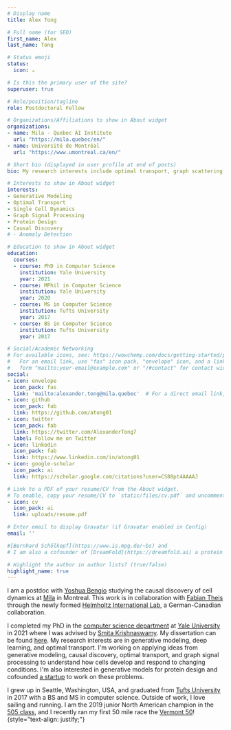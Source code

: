 ```yaml
---
# Display name
title: Alex Tong

# Full name (for SEO)
first_name: Alex
last_name: Tong

# Status emoji
status:
  icon: ☕️

# Is this the primary user of the site?
superuser: true

# Role/position/tagline
role: Postdoctoral Fellow

# Organizations/Affiliations to show in About widget
organizations:
- name: Mila - Quebec AI Institute
  url: "https://mila.quebec/en/"
- name: Université de Montréal
  url: "https://www.umontreal.ca/en/"

# Short bio (displayed in user profile at end of posts)
bio: My research interests include optimal transport, graph scattering, and normalizing flows.

# Interests to show in About widget
interests:
- Generative Modeling
- Optimal Transport
- Single Cell Dynamics
- Graph Signal Processing
- Protein Design
- Causal Discovery
# - Anomaly Detection

# Education to show in About widget
education:
  courses:
  - course: PhD in Computer Science
    institution: Yale University
    year: 2021
  - course: MPhil in Computer Science
    institution: Yale University
    year: 2020
  - course: MS in Computer Science
    institution: Tufts University
    year: 2017
  - course: BS in Computer Science
    institution: Tufts University
    year: 2017

# Social/Academic Networking
# For available icons, see: https://wowchemy.com/docs/getting-started/page-builder/#icons
#   For an email link, use "fas" icon pack, "envelope" icon, and a link in the
#   form "mailto:your-email@example.com" or "/#contact" for contact widget.
social:
- icon: envelope
  icon_pack: fas
  link: 'mailto:alexander.tong@mila.quebec'  # For a direct email link, use "mailto:test@example.org".
- icon: github
  icon_pack: fab
  link: https://github.com/atong01
- icon: twitter
  icon_pack: fab
  link: https://twitter.com/AlexanderTong7
  label: Follow me on Twitter
- icon: linkedin
  icon_pack: fab
  link: https://www.linkedin.com/in/atong01
- icon: google-scholar
  icon_pack: ai
  link: https://scholar.google.com/citations?user=CS80pt4AAAAJ

# Link to a PDF of your resume/CV from the About widget.
# To enable, copy your resume/CV to `static/files/cv.pdf` and uncomment the lines below.
- icon: cv
  icon_pack: ai
  link: uploads/resume.pdf

# Enter email to display Gravatar (if Gravatar enabled in Config)
email: ''

#[Bernhard Schölkopf](https://www.is.mpg.de/~bs) and 
# I am also a cofounder of [DreamFold](https://dreamfold.ai) a protein design startup.

# Highlight the author in author lists? (true/false)
highlight_name: true
---
```

I am a postdoc with [Yoshua Bengio](https://https://yoshuabengio.org) studying
the causal discovery of cell dynamics at [Mila](https://mila.quebec/en/) in
Montreal. This work is in collaboration with 
[Fabian Theis](https://www.helmholtz-muenchen.de/icb/institute/staff/staff/ma/2494/index.html)
through the newly formed [Helmholtz International Lab](https://www.helmholtz.ai/themenmenue/our-research/helmholtz-international-labs/index.html), a German-Canadian collaboration.

I completed my PhD in the [computer science department](https://cpsc.yale.edu) at [Yale University](https://www.yale.edu) in 2021 where I was advised by [Smita Krishnaswamy](https://www.krishnaswamylab.org). My dissertation can be found [here](uploads/Alexander_Tong_Thesis.pdf).
My research interests are in generative modeling, deep learning, and optimal transport. 
I'm working on applying ideas from generative modeling, causal discovery, optimal transport, and graph signal processing to understand how cells develop and respond to changing conditions.
I'm also interested in generative models for protein design and cofounded [a startup](https://www.dreamfold.ai/) to work on these problems.

I grew up in Seattle, Washington, USA, and graduated from [Tufts
University](https://www.tufts.edu) in 2017 with a BS and MS in computer
science. Outside of work, I love sailing and running. I am the 2019 junior North
American champion in the [505 class](https://www.int505.org), and I recently
ran my first 50 mile race the [Vermont 50](https://vermont50.com)!
{style="text-align: justify;"}
